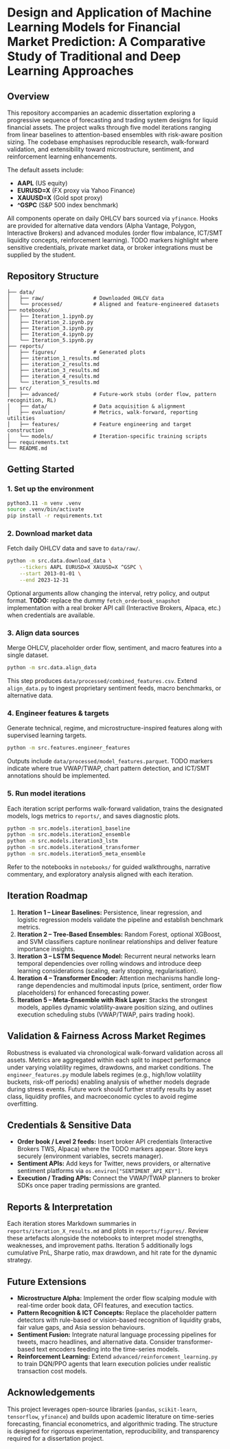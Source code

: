 # Design and Application of Machine Learning Models for Financial Market Prediction: A Comparative Study of Traditional and Deep Learning Approaches

## Overview
This repository accompanies an academic dissertation exploring a progressive sequence of forecasting and trading system designs for liquid financial assets. The project walks through five model iterations ranging from linear baselines to attention-based ensembles with risk-aware position sizing. The codebase emphasises reproducible research, walk-forward validation, and extensibility toward microstructure, sentiment, and reinforcement learning enhancements.

The default assets include:
- **AAPL** (US equity)
- **EURUSD=X** (FX proxy via Yahoo Finance)
- **XAUUSD=X** (Gold spot proxy)
- **^GSPC** (S&P 500 index benchmark)

All components operate on daily OHLCV bars sourced via `yfinance`. Hooks are provided for alternative data vendors (Alpha Vantage, Polygon, Interactive Brokers) and advanced modules (order flow imbalance, ICT/SMT liquidity concepts, reinforcement learning). TODO markers highlight where sensitive credentials, private market data, or broker integrations must be supplied by the student.

## Repository Structure
```
├── data/
│   ├── raw/                # Downloaded OHLCV data
│   └── processed/          # Aligned and feature-engineered datasets
├── notebooks/
│   ├── Iteration_1.ipynb.py
│   ├── Iteration_2.ipynb.py
│   ├── Iteration_3.ipynb.py
│   ├── Iteration_4.ipynb.py
│   └── Iteration_5.ipynb.py
├── reports/
│   ├── figures/            # Generated plots
│   ├── iteration_1_results.md
│   ├── iteration_2_results.md
│   ├── iteration_3_results.md
│   ├── iteration_4_results.md
│   └── iteration_5_results.md
├── src/
│   ├── advanced/           # Future-work stubs (order flow, pattern recognition, RL)
│   ├── data/               # Data acquisition & alignment
│   ├── evaluation/         # Metrics, walk-forward, reporting utilities
│   ├── features/           # Feature engineering and target construction
│   └── models/             # Iteration-specific training scripts
├── requirements.txt
└── README.md
```

## Getting Started
### 1. Set up the environment
```bash
python3.11 -m venv .venv
source .venv/bin/activate
pip install -r requirements.txt
```

### 2. Download market data
Fetch daily OHLCV data and save to `data/raw/`.
```bash
python -m src.data.download_data \
    --tickers AAPL EURUSD=X XAUUSD=X ^GSPC \
    --start 2013-01-01 \
    --end 2023-12-31
```
Optional arguments allow changing the interval, retry policy, and output format. **TODO:** replace the dummy `fetch_orderbook_snapshot` implementation with a real broker API call (Interactive Brokers, Alpaca, etc.) when credentials are available.

### 3. Align data sources
Merge OHLCV, placeholder order flow, sentiment, and macro features into a single dataset.
```bash
python -m src.data.align_data
```
This step produces `data/processed/combined_features.csv`. Extend `align_data.py` to ingest proprietary sentiment feeds, macro benchmarks, or alternative data.

### 4. Engineer features & targets
Generate technical, regime, and microstructure-inspired features along with supervised learning targets.
```bash
python -m src.features.engineer_features
```
Outputs include `data/processed/model_features.parquet`. TODO markers indicate where true VWAP/TWAP, chart pattern detection, and ICT/SMT annotations should be implemented.

### 5. Run model iterations
Each iteration script performs walk-forward validation, trains the designated models, logs metrics to `reports/`, and saves diagnostic plots.
```bash
python -m src.models.iteration1_baseline
python -m src.models.iteration2_ensemble
python -m src.models.iteration3_lstm
python -m src.models.iteration4_transformer
python -m src.models.iteration5_meta_ensemble
```
Refer to the notebooks in `notebooks/` for guided walkthroughs, narrative commentary, and exploratory analysis aligned with each iteration.

## Iteration Roadmap
1. **Iteration 1 – Linear Baselines:** Persistence, linear regression, and logistic regression models validate the pipeline and establish benchmark metrics.
2. **Iteration 2 – Tree-Based Ensembles:** Random Forest, optional XGBoost, and SVM classifiers capture nonlinear relationships and deliver feature importance insights.
3. **Iteration 3 – LSTM Sequence Model:** Recurrent neural networks learn temporal dependencies over rolling windows and introduce deep learning considerations (scaling, early stopping, regularisation).
4. **Iteration 4 – Transformer Encoder:** Attention mechanisms handle long-range dependencies and multimodal inputs (price, sentiment, order flow placeholders) for enhanced forecasting power.
5. **Iteration 5 – Meta-Ensemble with Risk Layer:** Stacks the strongest models, applies dynamic volatility-aware position sizing, and outlines execution scheduling stubs (VWAP/TWAP, pairs trading hook).

## Validation & Fairness Across Market Regimes
Robustness is evaluated via chronological walk-forward validation across all assets. Metrics are aggregated within each split to inspect performance under varying volatility regimes, drawdowns, and market conditions. The `engineer_features.py` module labels regimes (e.g., high/low volatility buckets, risk-off periods) enabling analysis of whether models degrade during stress events. Future work should further stratify results by asset class, liquidity profiles, and macroeconomic cycles to avoid regime overfitting.

## Credentials & Sensitive Data
- **Order book / Level 2 feeds:** Insert broker API credentials (Interactive Brokers TWS, Alpaca) where the TODO markers appear. Store keys securely (environment variables, secrets manager).
- **Sentiment APIs:** Add keys for Twitter, news providers, or alternative sentiment platforms via `os.environ["SENTIMENT_API_KEY"]`.
- **Execution / Trading APIs:** Connect the VWAP/TWAP planners to broker SDKs once paper trading permissions are granted.

## Reports & Interpretation
Each iteration stores Markdown summaries in `reports/iteration_X_results.md` and plots in `reports/figures/`. Review these artefacts alongside the notebooks to interpret model strengths, weaknesses, and improvement paths. Iteration 5 additionally logs cumulative PnL, Sharpe ratio, max drawdown, and hit rate for the dynamic strategy.

## Future Extensions
- **Microstructure Alpha:** Implement the order flow scalping module with real-time order book data, OFI features, and execution tactics.
- **Pattern Recognition & ICT Concepts:** Replace the placeholder pattern detectors with rule-based or vision-based recognition of liquidity grabs, fair value gaps, and Asia session behaviours.
- **Sentiment Fusion:** Integrate natural language processing pipelines for tweets, macro headlines, and alternative data. Consider transformer-based text encoders feeding into the time-series models.
- **Reinforcement Learning:** Extend `advanced/reinforcement_learning.py` to train DQN/PPO agents that learn execution policies under realistic transaction cost models.

## Acknowledgements
This project leverages open-source libraries (`pandas`, `scikit-learn`, `tensorflow`, `yfinance`) and builds upon academic literature on time-series forecasting, financial econometrics, and algorithmic trading. The structure is designed for rigorous experimentation, reproducibility, and transparency required for a dissertation project.
